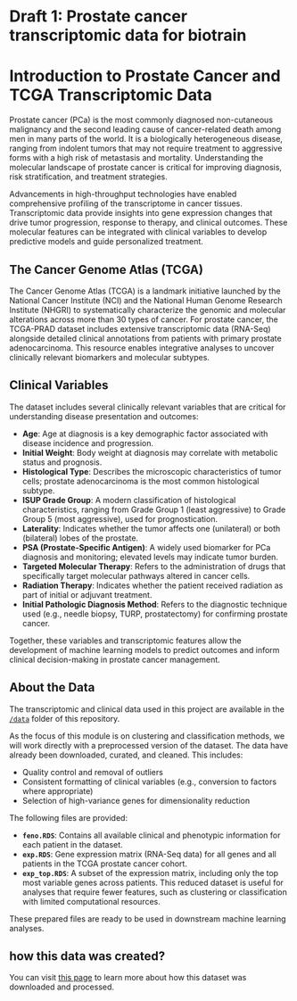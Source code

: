 # Draft 1: Prostate cancer transcriptomic data for biotrain


# Introduction to Prostate Cancer and TCGA Transcriptomic Data

Prostate cancer (PCa) is the most commonly diagnosed non-cutaneous malignancy and the second leading cause of cancer-related death among men in many parts of the world. It is a biologically heterogeneous disease, ranging from indolent tumors that may not require treatment to aggressive forms with a high risk of metastasis and mortality. Understanding the molecular landscape of prostate cancer is critical for improving diagnosis, risk stratification, and treatment strategies.

Advancements in high-throughput technologies have enabled comprehensive profiling of the transcriptome in cancer tissues. Transcriptomic data provide insights into gene expression changes that drive tumor progression, response to therapy, and clinical outcomes. These molecular features can be integrated with clinical variables to develop predictive models and guide personalized treatment.

## The Cancer Genome Atlas (TCGA)

The Cancer Genome Atlas (TCGA) is a landmark initiative launched by the National Cancer Institute (NCI) and the National Human Genome Research Institute (NHGRI) to systematically characterize the genomic and molecular alterations across more than 30 types of cancer. For prostate cancer, the TCGA-PRAD dataset includes extensive transcriptomic data (RNA-Seq) alongside detailed clinical annotations from patients with primary prostate adenocarcinoma. This resource enables integrative analyses to uncover clinically relevant biomarkers and molecular subtypes.

## Clinical Variables

The dataset includes several clinically relevant variables that are critical for understanding disease presentation and outcomes:

- **Age**: Age at diagnosis is a key demographic factor associated with disease incidence and progression.
- **Initial Weight**: Body weight at diagnosis may correlate with metabolic status and prognosis.
- **Histological Type**: Describes the microscopic characteristics of tumor cells; prostate adenocarcinoma is the most common histological subtype.
- **ISUP Grade Group**: A modern classification of histological characteristics, ranging from Grade Group 1 (least aggressive) to Grade Group 5 (most aggressive), used for prognostication.
- **Laterality**: Indicates whether the tumor affects one (unilateral) or both (bilateral) lobes of the prostate.
- **PSA (Prostate-Specific Antigen)**: A widely used biomarker for PCa diagnosis and monitoring; elevated levels may indicate tumor burden.
- **Targeted Molecular Therapy**: Refers to the administration of drugs that specifically target molecular pathways altered in cancer cells.
- **Radiation Therapy**: Indicates whether the patient received radiation as part of initial or adjuvant treatment.
- **Initial Pathologic Diagnosis Method**: Refers to the diagnostic technique used (e.g., needle biopsy, TURP, prostatectomy) for confirming prostate cancer.

Together, these variables and transcriptomic features allow the development of machine learning models to predict outcomes and inform clinical decision-making in prostate cancer management.


## About the Data

The transcriptomic and clinical data used in this project are available in the [`/data`](./data) folder of this repository.

As the focus of this module is on clustering and classification methods, we will work directly with a preprocessed version of the dataset. The data have already been downloaded, curated, and cleaned. This includes:

- Quality control and removal of outliers
- Consistent formatting of clinical variables (e.g., conversion to factors where appropriate)
- Selection of high-variance genes for dimensionality reduction

The following files are provided:

- **`feno.RDS`**: Contains all available clinical and phenotypic information for each patient in the dataset.
- **`exp.RDS`**: Gene expression matrix (RNA-Seq data) for all genes and all patients in the TCGA prostate cancer cohort.
- **`exp_top.RDS`**: A subset of the expression matrix, including only the top most variable genes across patients. This reduced dataset is useful for analyses that require fewer features, such as clustering or classification with limited computational resources.

These prepared files are ready to be used in downstream machine learning analyses.

## how this data was created?
You can visit [this page](https://rpubs.com/jbzt/914994) to learn more about how this dataset was downloaded and processed.
